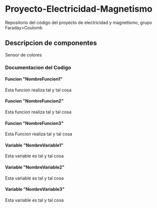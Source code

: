 # Proyecto-Electricidad-Magnetismo
Repositorio del código del proyecto de electricidad y magnetismo, grupo Faraday>Coulomb
## Descripcion de componentes
Sensor de colores
### Documentacion del Codigo
#### Funcion "NombreFuncion1"
Esta funcion realiza tal y tal cosa

#### Funcion "NombreFuncion2"
Esta funcion realiza tal y tal cosa

#### Funcion "NombreFuncion3"
Esta Funcion realiza tal y tal cosa

#### Variable "NombreVariable1"
Esta variable es tal y tal cosa

#### Variable "NombreVariable2"
Esta variable es tal y tal cosa

#### Variable "NombreVariable3"
Esta variable es tal y tal cosa
